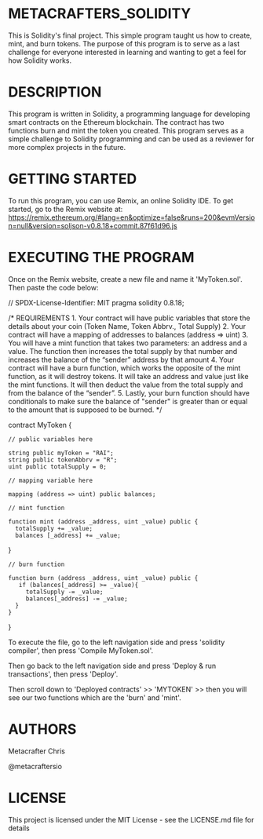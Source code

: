 # METACRAFTERS_SOLIDITY

This is Solidity's final project. This simple program taught us how to create, mint, and burn tokens. The purpose of this program is to serve as a last challenge for everyone interested in learning and wanting to get a feel for how Solidity works.

# DESCRIPTION

This program is written in Solidity, a programming language for developing smart contracts on the Ethereum blockchain. The contract has two functions burn and mint the token you created. This program serves as a simple challenge to Solidity programming and can be used as a reviewer for more complex projects in the future.

# GETTING STARTED

To run this program, you can use Remix, an online Solidity IDE. To get started, go to the Remix website at:
https://remix.ethereum.org/#lang=en&optimize=false&runs=200&evmVersion=null&version=soljson-v0.8.18+commit.87f61d96.js

# EXECUTING THE PROGRAM

Once on the Remix website, create a new file and name it 'MyToken.sol'. Then paste the code below:

// SPDX-License-Identifier: MIT
pragma solidity 0.8.18;

/*
       REQUIREMENTS
    1. Your contract will have public variables that store the details about your coin (Token Name, Token Abbrv., Total Supply)
    2. Your contract will have a mapping of addresses to balances (address => uint)
    3. You will have a mint function that takes two parameters: an address and a value. 
       The function then increases the total supply by that number and increases the balance 
       of the “sender” address by that amount
    4. Your contract will have a burn function, which works the opposite of the mint function, as it will destroy tokens. 
       It will take an address and value just like the mint functions. It will then deduct the value from the total supply 
       and from the balance of the “sender”.
    5. Lastly, your burn function should have conditionals to make sure the balance of "sender" is greater than or equal 
       to the amount that is supposed to be burned.
*/

contract MyToken {

    // public variables here

    string public myToken = "RAI";
    string public tokenAbbrv = "R";
    uint public totalSupply = 0;

    // mapping variable here

    mapping (address => uint) public balances;

    // mint function

    function mint (address _address, uint _value) public {
      totalSupply += _value;
      balances [_address] += _value;
   }

    // burn function

    function burn (address _address, uint _value) public {
       if (balances[_address] >= _value){
         totalSupply -= _value;
         balances[_address] -= _value;
      }
    }
}

To execute the file, go to the left navigation side and press 'solidity compiler', then press 'Compile MyToken.sol'.

Then go back to the left navigation side and press 'Deploy & run transactions', then press 'Deploy'.

Then scroll down to 'Deployed contracts' >> 'MYTOKEN' >> then you will see our two functions which are the 'burn' and 'mint'.

# AUTHORS

Metacrafter Chris

@metacraftersio

# LICENSE

This project is licensed under the MIT License - see the LICENSE.md file for details

